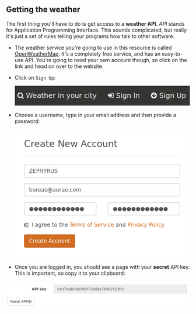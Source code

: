 ## Getting the weather

The first thing you'll have to do is get access to a **weather API**. *API* stands for Application Programming Interface. This sounds complicated, but really it's just a set of rules telling your programs how talk to other software.

-  The weather service you're going to use in this resource is called [OpenWeatherMap](http://openweathermap.org/). It's a completely free service, and has an easy-to-use API. You're going to need your own account though, so click on the link and head on over to the website.

-  Click on `Sign Up`:

    ![](images/screen1.png)

-  Choose a username, type in your email address and then provide a password:

    ![](images/screen2.png)

-  Once you are logged in, you should see a page with your **secret** API key. This is important, so copy it to your clipboard:

![](images/screen3.png)

